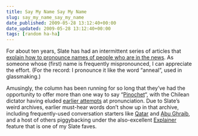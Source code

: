 ```yaml
---
title: Say My Name Say My Name
slug: say_my_name_say_my_name
date_published: 2009-05-28 13:12:40+00:00
date_updated: 2009-05-28 13:12:40+00:00
tags: [random ha-ha]
---
```

For about ten years, Slate has had an intermittent series of articles that [explain how to pronounce names of people who are in the news](http://www.slate.com/id/3944/qp/43664/). As someone whose (first) name is frequently mispronounced, I can appreciate the effort. (For the record: I pronounce it like the word “anneal”, used in glassmaking.)

Amusingly, the column has been running for so long that they’ve had the opportunity to offer more than one way to say “[Pinochet](http://www.slate.com/id/2131164/)“, with the Chilean dictator having eluded [earlier attempts](http://www.slate.com/id/1001989/) at pronunciation. Due to Slate’s weird archives, earlier must-hear words don’t show up in that archive, including frequently-used conversation starters like [Qatar](http://www.slate.com/id/2074824/) and [Abu Ghraib](http://www.slate.com/id/2100290/), and a host of others piggybacking under the also-excellent [Explainer](http://www.slate.com/id/1787/landing/1) feature that is one of my Slate faves.
